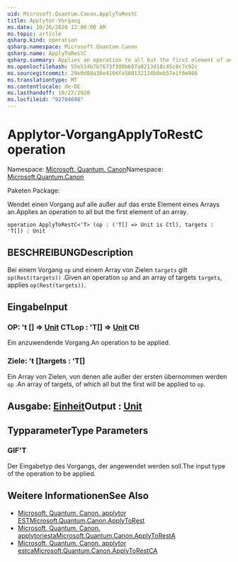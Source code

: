 ```yaml
---
uid: Microsoft.Quantum.Canon.ApplyToRestC
title: Applytor-Vorgang
ms.date: 10/26/2020 12:00:00 AM
ms.topic: article
qsharp.kind: operation
qsharp.namespace: Microsoft.Quantum.Canon
qsharp.name: ApplyToRestC
qsharp.summary: Applies an operation to all but the first element of an array.
ms.openlocfilehash: 55e534b7b7673f300b607a8213418c45c8c7c92c
ms.sourcegitcommit: 29e0d88a30e4166fa580132124b0eb57e1f0e986
ms.translationtype: MT
ms.contentlocale: de-DE
ms.lasthandoff: 10/27/2020
ms.locfileid: "92704698"
---
```

# <a name="applytorestc-operation"></a><span data-ttu-id="47043-102">Applytor-Vorgang</span><span class="sxs-lookup"><span data-stu-id="47043-102">ApplyToRestC operation</span></span>

<span data-ttu-id="47043-103">Namespace: [Microsoft. Quantum. Canon](xref:Microsoft.Quantum.Canon)</span><span class="sxs-lookup"><span data-stu-id="47043-103">Namespace: [Microsoft.Quantum.Canon](xref:Microsoft.Quantum.Canon)</span></span>

<span data-ttu-id="47043-104">Paketen [](https://nuget.org/packages/)</span><span class="sxs-lookup"><span data-stu-id="47043-104">Package: [](https://nuget.org/packages/)</span></span>


<span data-ttu-id="47043-105">Wendet einen Vorgang auf alle außer auf das erste Element eines Arrays an.</span><span class="sxs-lookup"><span data-stu-id="47043-105">Applies an operation to all but the first element of an array.</span></span>

```qsharp
operation ApplyToRestC<'T> (op : ('T[] => Unit is Ctl), targets : 'T[]) : Unit
```


## <a name="description"></a><span data-ttu-id="47043-106">BESCHREIBUNG</span><span class="sxs-lookup"><span data-stu-id="47043-106">Description</span></span>

<span data-ttu-id="47043-107">Bei einem Vorgang `op` und einem Array von Zielen `targets` gilt `op(Rest(targets))` .</span><span class="sxs-lookup"><span data-stu-id="47043-107">Given an operation `op` and an array of targets `targets`, applies `op(Rest(targets))`.</span></span>

## <a name="input"></a><span data-ttu-id="47043-108">Eingabe</span><span class="sxs-lookup"><span data-stu-id="47043-108">Input</span></span>

### <a name="op--t--unit-ctl"></a><span data-ttu-id="47043-109">OP: 't [] => [Unit](xref:microsoft.quantum.lang-ref.unit) CTL</span><span class="sxs-lookup"><span data-stu-id="47043-109">op : 'T[] => [Unit](xref:microsoft.quantum.lang-ref.unit) Ctl</span></span>

<span data-ttu-id="47043-110">Ein anzuwendende Vorgang.</span><span class="sxs-lookup"><span data-stu-id="47043-110">An operation to be applied.</span></span>


### <a name="targets--t"></a><span data-ttu-id="47043-111">Ziele: 't []</span><span class="sxs-lookup"><span data-stu-id="47043-111">targets : 'T[]</span></span>

<span data-ttu-id="47043-112">Ein Array von Zielen, von denen alle außer der ersten übernommen werden `op` .</span><span class="sxs-lookup"><span data-stu-id="47043-112">An array of targets, of which all but the first will be applied to `op`.</span></span>



## <a name="output--unit"></a><span data-ttu-id="47043-113">Ausgabe: [Einheit](xref:microsoft.quantum.lang-ref.unit)</span><span class="sxs-lookup"><span data-stu-id="47043-113">Output : [Unit](xref:microsoft.quantum.lang-ref.unit)</span></span>



## <a name="type-parameters"></a><span data-ttu-id="47043-114">Typparameter</span><span class="sxs-lookup"><span data-stu-id="47043-114">Type Parameters</span></span>

### <a name="t"></a><span data-ttu-id="47043-115">GIF</span><span class="sxs-lookup"><span data-stu-id="47043-115">'T</span></span>

<span data-ttu-id="47043-116">Der Eingabetyp des Vorgangs, der angewendet werden soll.</span><span class="sxs-lookup"><span data-stu-id="47043-116">The input type of the operation to be applied.</span></span>

## <a name="see-also"></a><span data-ttu-id="47043-117">Weitere Informationen</span><span class="sxs-lookup"><span data-stu-id="47043-117">See Also</span></span>

- [<span data-ttu-id="47043-118">Microsoft. Quantum. Canon. applytor EST</span><span class="sxs-lookup"><span data-stu-id="47043-118">Microsoft.Quantum.Canon.ApplyToRest</span></span>](xref:Microsoft.Quantum.Canon.ApplyToRest)
- [<span data-ttu-id="47043-119">Microsoft. Quantum. Canon. applytoriesta</span><span class="sxs-lookup"><span data-stu-id="47043-119">Microsoft.Quantum.Canon.ApplyToRestA</span></span>](xref:Microsoft.Quantum.Canon.ApplyToRestA)
- [<span data-ttu-id="47043-120">Microsoft. Quantum. Canon. applytor estca</span><span class="sxs-lookup"><span data-stu-id="47043-120">Microsoft.Quantum.Canon.ApplyToRestCA</span></span>](xref:Microsoft.Quantum.Canon.ApplyToRestCA)